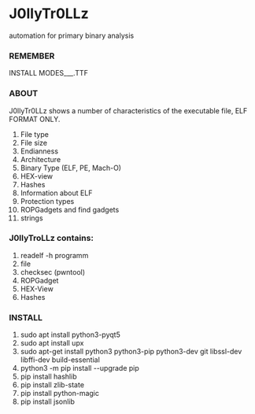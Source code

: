 # J0llyTr0LLz
automation for primary binary analysis

### REMEMBER

INSTALL MODES___.TTF

### ABOUT

J0llyTr0LLz shows a number of characteristics of the executable file, ELF FORMAT ONLY.

1.  File type
2.  File size
3.  Endianness
4.  Architecture
5.  Binary Type (ELF, PE, Mach-O)
6.  HEX-view
7.  Hashes
8.  Information about ELF
9.  Protection types
10. ROPGadgets and find gadgets
11. strings

### J0llyTroLLz contains:

1. readelf -h programm
2. file
3. checksec (pwntool)
4. ROPGadget
5. HEX-View
6. Hashes

### INSTALL

1. sudo apt install python3-pyqt5
2. sudo apt install upx
3. sudo apt-get install python3 python3-pip python3-dev git libssl-dev libffi-dev build-essential
4. python3 -m pip install --upgrade pip
5. pip install hashlib
6. pip install zlib-state
7. pip install python-magic
8. pip install jsonlib
